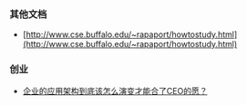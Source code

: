 ### 其他文档
- [http://www.cse.buffalo.edu/~rapaport/howtostudy.html](http://www.cse.buffalo.edu/~rapaport/howtostudy.html)

### 创业
- [企业的应用架构到底该怎么演变才能合了CEO的愿？](https://mp.weixin.qq.com/s?__biz=MzA5Nzc4OTA1Mw==&mid=2659599230&idx=1&sn=cbf97ea56f956e23b3529ea81551b23c)